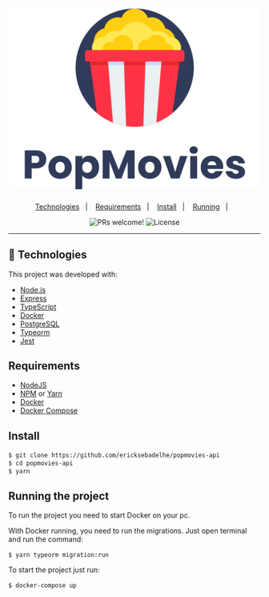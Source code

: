 <h1 align="center">
    <img alt="PopMovies" title="Popmovies" src=".github/logo.svg" />
</h1>

<p align="center">
  <a href="#-technologies">Technologies</a>&nbsp;&nbsp;&nbsp;|&nbsp;&nbsp;&nbsp;
  <a href="#-requirements">Requirements</a>&nbsp;&nbsp;&nbsp;|&nbsp;&nbsp;&nbsp;
  <a href="#-install">Install</a>&nbsp;&nbsp;&nbsp;|&nbsp;&nbsp;&nbsp;
  <a href="#-running the project">Running</a>&nbsp;&nbsp;&nbsp;|&nbsp;&nbsp;&nbsp;
</p>

<p align="center">
 <img src="https://img.shields.io/static/v1?label=PRs&message=welcome&color=15C3D6&labelColor=000000" alt="PRs welcome!" />

  <img alt="License" src="https://img.shields.io/static/v1?label=license&message=MIT&color=15C3D6&labelColor=000000">
</p>

---
## 🚀 Technologies

This project was developed with:

- [Node.js](https://nodejs.org/en/)
- [Express](https://expressjs.com/)
- [TypeScript](https://www.typescriptlang.org/)
- [Docker](https://www.docker.com/)
- [PostgreSQL](https://www.postgresql.org/)
- [Typeorm](https://typeorm.io/#/)
- [Jest](https://jestjs.io/)

## Requirements

- [NodeJS](https://nodejs.org/)
- [NPM](https://npmjs.org/) or [Yarn](https://yarnpkg.com/)
- [Docker](https://www.docker.com/)
- [Docker Compose](https://docs.docker.com/compose/)

## Install

    $ git clone https://github.com/ericksebadelhe/popmovies-api
    $ cd popmovies-api
    $ yarn

## Running the project

To run the project you need to start Docker on your pc.

With Docker running, you need to run the migrations. Just open terminal and run the command:

    $ yarn typeorm migration:run

To start the project just run:

    $ docker-compose up

